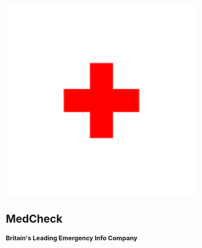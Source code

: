 ![Red Cross](12E32148-6EB4-4259-9471-781CA4155AC4.png)
# MedCheck
### Britain's Leading Emergency Info Company
